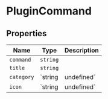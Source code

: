 # PluginCommand

## Properties

| Name | Type | Description |
|------|------|-------------|
| `command` | `string` |  |
| `title` | `string` |  |
| `category` | `string | undefined` |  |
| `icon` | `string | undefined` |  |

